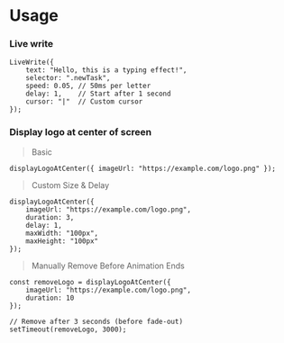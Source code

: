 # Usage

### Live write
```
LiveWrite({
    text: "Hello, this is a typing effect!",
    selector: ".newTask",
    speed: 0.05, // 50ms per letter
    delay: 1,    // Start after 1 second
    cursor: "|"  // Custom cursor
});

```

### Display logo at center of screen
> Basic
```
displayLogoAtCenter({ imageUrl: "https://example.com/logo.png" });
```

> Custom Size & Delay
```
displayLogoAtCenter({
    imageUrl: "https://example.com/logo.png",
    duration: 3,
    delay: 1,
    maxWidth: "100px",
    maxHeight: "100px"
});

```

> Manually Remove Before Animation Ends
```
const removeLogo = displayLogoAtCenter({
    imageUrl: "https://example.com/logo.png",
    duration: 10
});

// Remove after 3 seconds (before fade-out)
setTimeout(removeLogo, 3000);

```
